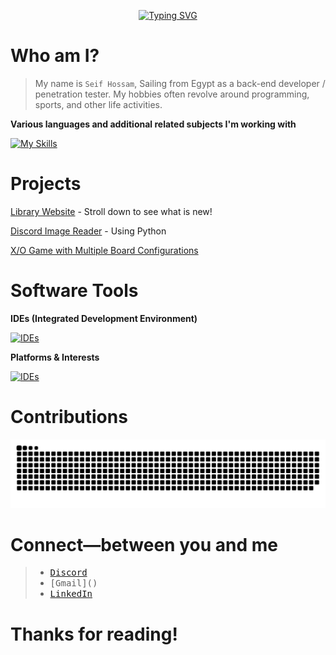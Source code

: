 <p align="center">
  <a href="https://git.io/typing-svg"><img src="https://readme-typing-svg.demolab.com?font=Fira+Code&size=22&pause=1000&center=true&vCenter=true&width=435&lines=I'm+Seif;Junior+Penetration+Tester;Backend+Developer" alt="Typing SVG" /></a>
</p>

# Who am I?
> My name is `Seif Hossam`, Sailing from Egypt as a back-end developer / penetration tester. My hobbies often revolve around programming, sports, and other life activities.

**Various languages and additional related subjects I'm working with**

[![My Skills](https://skillicons.dev/icons?i=js,css,html,java,py,react,git,nodejs,cpp,django,md&perline=10)](https://skillicons.dev)

# **Projects**

[Library Website](https://github.com/seif8886/Library-Website) - Stroll down to see what is new!

[Discord Image Reader](https://github.com/seif8886/Discord---Image-Reader) - Using Python

[X/O Game with Multiple Board Configurations](https://github.com/seif8886/X-O-Game-with-Multiple-Board-Configurations)

# Software Tools

**IDEs (Integrated Development Environment)**

[![IDEs](https://skillicons.dev/icons?i=vscode,visualstudio,clion,pycharm,notion)](https://skillicons.dev)

**Platforms & Interests**

[![IDEs](https://skillicons.dev/icons?i=discord,gmail,github,ps,linkedin)](https://skillicons.dev)

# Contributions
<div align="center">
  <img alt="snake eating my contributions" src="https://raw.githubusercontent.com/FoUnDeRR/FoUnDeRR/output/github-contribution-grid-snake.svg" />
</div>

# Connect—between you and me
> - <kbd>[Discord](theoriginalseif)</kbd>
> - <kbd>[Gmail](<a href="mailto:seif.hossameldein@gmail.com"></a>)</kbd>
> - <kbd>[LinkedIn](https://www.linkedin.com/in/seif-hossam-387897249/)</kbd>

# Thanks for reading!
